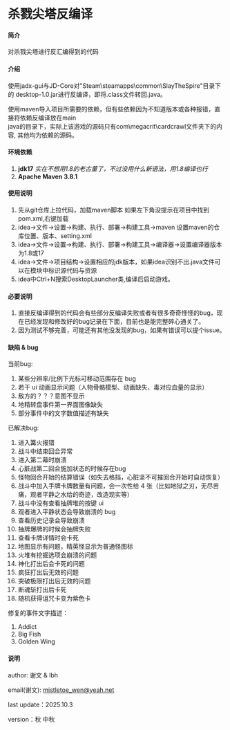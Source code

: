# 杀戮尖塔反编译

#### 简介
对杀戮尖塔进行反汇编得到的代码

#### 介绍
使用jadx-gui与JD-Core对"Steam\steamapps\common\SlayTheSpire"目录下的
desktop-1.0.jar进行反编译，即将.class文件转回.java。

使用maven导入项目所需要的依赖，但有些依赖因为不知道版本或各种报错，直接将依赖反编译放在main\
java的目录下，实际上该游戏的源码只有com\megacrit\cardcrawl文件夹下的内容,
其他均为依赖的源码。

#### 环境依赖

1.  **jdk17** _实在不想用1.8的老古董了，不过没用什么新语法，用1.8编译也行_
2.  **Apache Maven 3.8.1** 


#### 使用说明

1. 先从git仓库上拉代码，加载maven脚本 如果左下角没提示在项目中找到pom.xml,右键加载
2. idea->文件->设置->构建、执行、部署->构建工具->maven 设置maven的仓库位置、版本、setting.xml
3. idea->文件->设置->构建、执行、部署->构建工具->编译器->设置编译器版本为1.8或17
4. idea->文件->项目结构->设置相应的jdk版本，如果idea识别不出.java文件可以在模块中标识源代码与资源
5. idea中Ctrl+N搜索DesktopLauncher类,编译后启动游戏。

#### 必要说明
1. 直接反编译得到的代码会有些部分反编译失败或者有很多奇奇怪怪的bug，现在已经发现和修改好的bug记录在下面，目前也是能完整碎心通关了。
2. 因为测试不够完善，可能还有其他没发现的bug，如果有错误可以提个issue。

#### 缺陷 & bug 

当前bug:
1. 某些分辨率/比例下光标可移动范围存在 bug
2. 若干 ui 动画显示问题（人物骨骼模型、动画缺失、毒对应血量的显示）
3. 敌方的？？？意图不显示
4. 地精转盘事件第一界面图像缺失
5. 部分事件中的文字数值描述有缺失


已解决bug:
1. 进入篝火报错
2. 战斗中结束回合异常
3. 进入第二幕时崩溃
4. 心脏战第二回合施加状态的时候存在bug
5. 怪物回合开始的结算错误（如失去格挡，心脏坚不可摧回合开始时自动恢复）
6. 战斗中加入手牌卡牌数量有问题，会一次性给 4 张（比如地狱之刃，无尽苦痛，观者平静之水给的奇迹，改造现实等）
7. 战斗中没有查看抽牌堆的按键 ui
8. 观者进入平静状态会导致崩溃的 bug
9. 查看历史记录会导致崩溃
10. 抽牌爆牌的时候会抽牌失败
11. 查看卡牌详情时会卡死
12. 地图显示有问题，精英怪显示为普通怪图标
13. 火堆有挖掘选项会崩溃的问题
14. 神化打出后会卡死的问题
15. 疯狂打出后无效的问题
16. 突破极限打出后无效的问题
17. 断魂斩打出后卡死
18. 随机获得诅咒卡变为紫色卡

修复的事件文字描述：
1. Addict
2. Big Fish
3. Golden Wing

#### 说明
author: 谢文 & lbh

email(谢文): mistletoe_wen@yeah.net

last update：2025.10.3

version：秋 中秋


